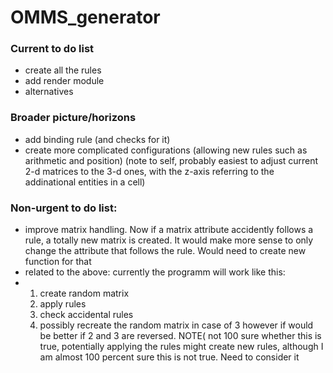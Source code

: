 # OMMS_generator
### Current to do list
- create all the rules
- add render module
- alternatives

### Broader picture/horizons
- add binding rule (and checks for it)
- create more complicated configurations (allowing new rules such as arithmetic and position) (note to self, probably easiest to adjust current 2-d matrices to the 3-d ones, with the z-axis referring to the addinational entities in a cell)

### Non-urgent to do list:
-  improve  matrix handling. Now if a matrix attribute accidently follows a rule, a totally new matrix is created. It would make more sense to only change the attribute that follows the rule. Would need to create new function for that
-  related to the above: currently the programm will work like this:
-  1) create random matrix
   2) apply rules
   3) check accidental rules
   4) possibly recreate the random matrix in case of 3
   however if would be better if 2 and 3 are reversed. NOTE( not 100 sure whether this is true, potentially applying the rules might create new rules, although I am almost 100 percent sure this is not true. Need to consider it
 
